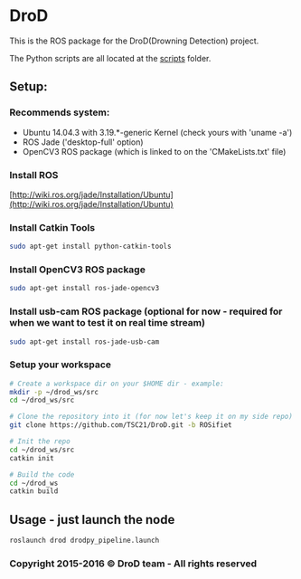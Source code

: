 # DroD
This is the ROS package for the DroD(Drowning Detection) project.

The Python scripts are all located at the [scripts](https://github.com/TSC21/DroD/tree/ROSifiet/scripts) folder.

## Setup:
### Recommends system:
- Ubuntu 14.04.3 with 3.19.*-generic Kernel (check yours with 'uname -a')
- ROS Jade ('desktop-full' option)
- OpenCV3 ROS package (which is linked to on the 'CMakeLists.txt' file)

### Install ROS
[http://wiki.ros.org/jade/Installation/Ubuntu](http://wiki.ros.org/jade/Installation/Ubuntu)

### Install Catkin Tools

```bash
sudo apt-get install python-catkin-tools
```

### Install OpenCV3 ROS package

```bash
sudo apt-get install ros-jade-opencv3
```

### Install usb-cam ROS package (optional for now - required for when we want to test it on real time stream)

```bash
sudo apt-get install ros-jade-usb-cam
```

### Setup your workspace

```bash
# Create a workspace dir on your $HOME dir - example:
mkdir -p ~/drod_ws/src
cd ~/drod_ws/src

# Clone the repository into it (for now let's keep it on my side repo)
git clone https://github.com/TSC21/DroD.git -b ROSifiet

# Init the repo
cd ~/drod_ws/src
catkin init

# Build the code
cd ~/drod_ws
catkin build
```

## Usage - just launch the node

```bash
roslaunch drod drodpy_pipeline.launch
```

### Copyright 2015-2016 © DroD team - All rights reserved
